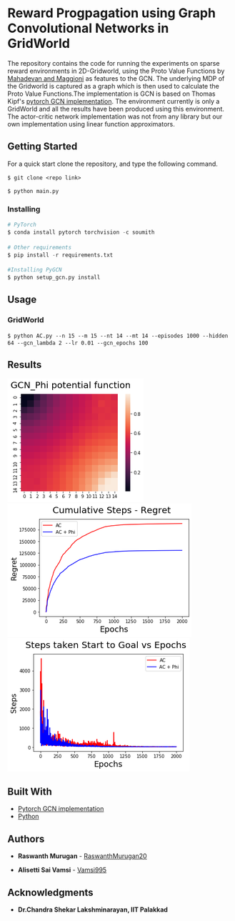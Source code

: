 # Reward Progpagation using Graph Convolutional Networks in GridWorld

The repository contains the code for running the experiments on sparse reward environments in 2D-Gridworld, using the Proto Value Functions by [Mahadevan and Maggioni](https://www.jmlr.org/papers/volume8/mahadevan07a/mahadevan07a.pdf) as features to the GCN. The underlying MDP of the Gridworld is captured as a graph which is then used to calculate the Proto Value Functions.The implementation is GCN is based on Thomas Kipf's [pytorch GCN implementation](https://github.com/tkipf/pygcn). The environment currently is only a GridWorld and all the results have been produced using this environment. The actor-critic network implementation was not from any library but our own implementation using linear function approximators. 

## Getting Started

For a quick start clone the repository, and type the following command.
```
$ git clone <repo link>
```

```
$ python main.py 
```


### Installing

```python
# PyTorch
$ conda install pytorch torchvision -c soumith

# Other requirements
$ pip install -r requirements.txt

#Installing PyGCN
$ python setup_gcn.py install
```



## Usage

### GridWorld


```
$ python AC.py --n 15 --m 15 --nt 14 --mt 14 --episodes 1000 --hidden 64 --gcn_lambda 2 --lr 0.01 --gcn_epochs 100
```

## Results

![Reward Propagation](/images/1.png)
![Regret Plot](/images/2.png)
![Loss Plot](/images/3.png)


## Built With

* [Pytorch GCN implementation](https://github.com/tkipf/pygcn)
* [Python](https://python.org)

## Authors

* **Raswanth Murugan** - [RaswanthMurugan20](https://github.com/RaswanthMurugan20)

* **Alisetti Sai Vamsi** - [Vamsi995](https://github.com/Vamsi995)

## Acknowledgments

* **Dr.Chandra Shekar Lakshminarayan, IIT Palakkad**
